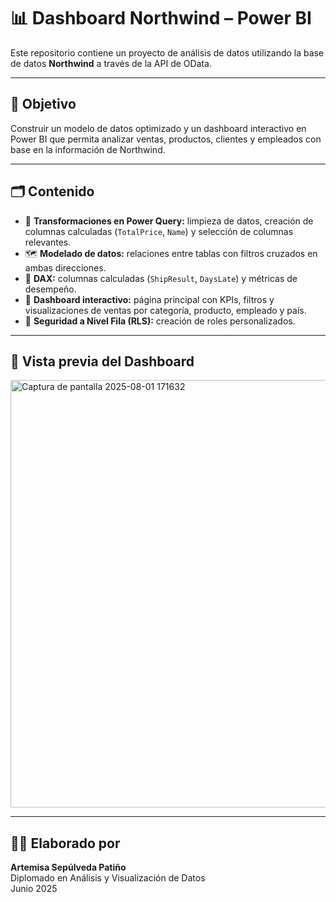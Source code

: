 # 📊 Dashboard Northwind – Power BI

Este repositorio contiene un proyecto de análisis de datos utilizando la base de datos **Northwind** a través de la API de OData.

---

## 📌 Objetivo

Construir un modelo de datos optimizado y un dashboard interactivo en Power BI que permita analizar ventas, productos, clientes y empleados con base en la información de Northwind.

---

## 🗂️ Contenido

- 🔄 **Transformaciones en Power Query:** limpieza de datos, creación de columnas calculadas (`TotalPrice`, `Name`) y selección de columnas relevantes.
- 🗺️ **Modelado de datos:** relaciones entre tablas con filtros cruzados en ambas direcciones.
- 🧮 **DAX:** columnas calculadas (`ShipResult`, `DaysLate`) y métricas de desempeño.
- 🎨 **Dashboard interactivo:** página principal con KPIs, filtros y visualizaciones de ventas por categoría, producto, empleado y país.
- 🔐 **Seguridad a Nivel Fila (RLS):** creación de roles personalizados.

---

## 📸 Vista previa del Dashboard

<img width="998" height="684" alt="Captura de pantalla 2025-08-01 171632" src="https://github.com/user-attachments/assets/7cd7ddf6-f999-47b6-b33c-661e2b15d115" />


---


## 👩‍💻 Elaborado por

**Artemisa Sepúlveda Patiño**  
Diplomado en Análisis y Visualización de Datos  
Junio 2025

